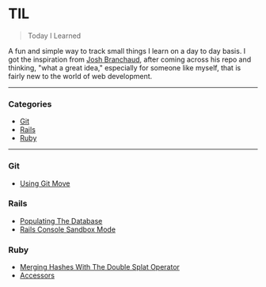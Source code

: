 # TIL

> Today I Learned

A fun and simple way to track small things I learn on a day to day basis. I got the inspiration from [Josh Branchaud](https://github.com/jbranchaud/til), after coming across his repo and thinking, "what a great idea," especially for someone like myself, that is fairly new to the world of web development.

---

### Categories
* [Git](#git)
* [Rails](#rails)
* [Ruby](#ruby)

---

### Git
- [Using Git Move](git/git-move.md)

### Rails
- [Populating The Database](rails/populating-the-database.md)
- [Rails Console Sandbox Mode](rails/rails-console-sandbox-mode.md)


### Ruby

- [Merging Hashes With The Double Splat Operator](ruby/merging-hashes-with-the-double-splat-operator.md)
- [Accessors](ruby/accessors.md)
